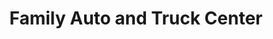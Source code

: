 ---
title: "Family Auto and Truck Center"
url: /grand-junction/family-auto-and-truck-center/
shop: car
---
